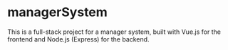 # managerSystem
This is a full-stack project for a manager system, built with Vue.js for the frontend and Node.js (Express) for the backend.

